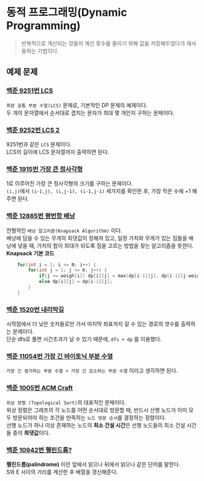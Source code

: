 # 동적 프로그래밍(Dynamic Programming)
> 반복적으로 계산되는 것들의 계산 횟수를 줄이기 위해 값을 저장해두었다가 재사용하는 기법이다.



## 예제 문제

### [백준 9251번 LCS](./9251_LCS.cpp)
`최장 공통 부분 수열(LCS)` 문제로, 기본적인 DP 문제의 예제이다.  
두 개의 문자열에서 순서대로 겹치는 문자가 최대 몇 개인지 구하는 문제이다.  

### [백준 9252번 LCS 2](./9252_LCS2.cpp)
9251번과 같은 `LCS` 문제이다.  
LCS의 길이에 LCS 문자열까지 출력하면 된다.  

### [백준 1915번 가장 큰 정사각형](./1915_가장큰정사각형.cpp)
1로 이루어진 가장 큰 정사각형의 크기를 구하는 문제이다.  
`(i,j)`에서 `(i-1,j), (i,j-1), (i-1,j-1)` 세가지를 확인한 후, 가장 작은 수에 +1 해주면 된다.  

### [백준 12865번 평번함 배낭](./12865_평범한배낭.cpp)
전형적인 `배낭 알고리즘(Knapsack Algorithm)` 이다.  
배낭에 담을 수 있는 무게의 최댓값이 정해져 있고, 일정 가치와 무게가 있는 짐들을 배낭에 넣을 때, 가치의 합이 최대가 되도록 짐을 고르는 방법을 찾는 알고리즘을 뜻한다.  
**Knapsack 기본 코드**
``` c++
    for(int i = 1; i <= N; i++) {
        for(int j = 1; j <= K; j++) {
            if(j >= weigh[i]) dp[i][j] = max(dp[i-1][j], dp[i-1][j-weigh[i]] + value[i]);
            else dp[i][j] = dp[i-1][j];
        }
    }
```

### [백준 1520번 내리막길](./1520_내리막길.cpp)
시작점에서 더 낮은 숫자들로만 가서 마지막 좌표까지 갈 수 있는 경로의 갯수를 출력하는 문제이다.  
단순 dfs로 풀면 시간초과가 날 수 있기 때문에, `dfs + dp` 를 이용했다.  


### [백준 11054번 가장 긴 바이토닉 부분 수열](./11054_가장긴바이토닉부분수열.cpp)
`가장 긴 증가하는 부분 수열 + 가장 긴 감소하는 부분 수열` 이라고 생각하면 된다.  

### [백준 1005번 ACM Craft](./1005_ACMcraft.cpp)
`위상 정렬 (Topological Sort)`의 대표적인 문제이다.  
위상 정렬은 그래프의 각 노드를 어떤 순서대로 방문할 때, 반드시 선행 노드가 이미 모두 방문되어야 하는 조건을 만족하는 `노드 방문 순서`를 결정하는 정렬이다.  
선행 노드가 하나 이상 존재하는 노드의 **최소 건설 시간**은 선행 노드들의 최소 건설 시간들 중의 **최댓값**이다.  

### [백준 10942번 펠린드롬?](./10942_펠린드롬?.cpp)
**펠린드롬(palindrome)** 이란 앞에서 읽으나 뒤에서 읽으나 같은 단어를 말한다.  
S와 E 사이의 거리를 계산한 후 배열을 갱신해준다.
